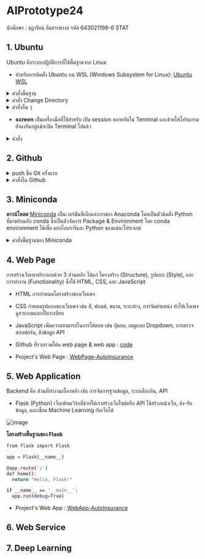 # AIPrototype24
นักศึกษา : ชฎารัตน์ อิ่มสารพางค์ รหัส 643021198-6 STAT

## 1. **Ubuntu**
Ubuntu คือระบบปฏิบัติการที่ใช้พื้นฐานจาก Linux 

- สำหรับการติดตั้ง Ubuntu บน WSL (Windows Subsystem for Linux): [Ubuntu WSL](https://ubuntu.com/desktop/wsl)

<details>
<summary>คำสั่งพื้นฐาน</summary>

```bash
sudo apt update                   # อัปเดตแหล่งข้อมูลแพ็คเกจ
sudo apt upgrade                  # อัปเกรดแพ็คเกจทั้งหมด
sudo apt install <package_name>   # ติดตั้ง package
sudo apt-get install <application>   # ติดตั้งแอปพลิเคชัน
mkdir <directory_name>            # สร้าง folder
rm <file_name>                    # ลบไฟล์หรืออื่นๆ
pwd                                # เราอยู่ที่ไหนในคอมพิวเตอร์ของเรา
ls                                 # เรียกดูไฟล์และโฟลเดอร์ที่เราอยู่
ls -l                              # ดูรายละเอียดในไฟล์และโฟลเดอร์
ls -ltr                            # เรียกดูไฟล์ เรียงตามเวลา เก่ามาใหม่
ls -ltrh                           # เรียกดูไฟล์ เรียงตามเวลา เก่ามาใหม่ แบบเข้าใจง่าย
man ls                             # เรียกดูคู่มือคำสั่ง ls (กด q เพื่อออก)
```
</details>

<details>
<summary>คำสั่ง Change Directory</summary>
  
```bash
cd <name>                        #เข้าไฟล์
cd ..                            # ออกไฟล์
cd  หรือ cd ~                     # กลับไป home
cat ~/<file_name>                # เปิดไฟล์เฉยๆ
mv newfile.x ./test_lv3/test_lv4/.                 # ย้ายไฟล์
mv ./test_lv3/test_lv4/newfile.x ./test_lv3/test_lv4/newfile.z   # เปลี่ยนชื่อไฟล์
cp ./test_lv3/test_lv4/newfile.z .                 # คัดลอกไฟล์

#ตัวอย่าง
chadarat@chachacharat:~/test/test_lv2/test_lv3/test_lv4$ cd ../../test2_lv3  #ออกเเล้วเข้า
chadarat@chachacharat:~/test/test_lv2/test2_lv3$                             #เข้ามาละ
```
</details>

<details>
<summary>คำสั่งอื่น ๆ</summary>
  
 ```bash
vi abc.txt                    # เปิดไฟล์ด้วย vi
Mode i                        # เข้าสู่โหมดพิมพ์หรือแก้ไขข้อความ
กด Esc :wq    ตามด้วย Enter    # ออกจาก vi พร้อมบันทึก
พิมพ์ :q!       ตามด้วย Enter   # ออกจาก vi โดยไม่บันทึก
```
</details>

- **screen** เป็นเครื่องมือที่ใช้สำหรับ เปิด session หลายอันใน Terminal และช่วยให้โปรแกรมยังคงรันอยู่แม้จะปิด Terminal ไปแล้ว
<details>
<summary>คำสั่ง</summary>
  
 ```bash
sudo apt install screen
screen -S <name_session>	   # สร้าง session ใหม่พร้อมตั้งชื่อ
Ctrl + A แล้วกด D            # ออกจาก screen โดยที่ยังทำงานอยู่
screen -ls	                 # แสดงรายการ session ที่กำลังทำงาน
screen -r	                   # กลับเข้าสู่ session ล่าสุดที่ยังทำงานอยู่
screen -r <name_session>     # กลับเข้าสู่ session ตามชื่อที่ระบุ
screen -d -r <name_session>  # บังคับเข้า session แม้จะมีการใช้งานอยู่ที่อื่น
exit	                       # ปิด session (หรือใช้ Ctrl + D)
screen -X -S <name_session> quit	# บังคับปิด session ที่ระบุ หรือ Ctrl + A แล้ว K (Kill Session)
```
</details>

## 2. **Github**
<details>
<summary>push ขึ้น Git ครั้งแรก</summary>
  
  ```bash
git remote add origin <URL ของ repo>       # เพิ่ม remote repository 
git branch -M main                         # เปลี่ยนชื่อ branch เป็น main (GitHub ใช้ main แทน master)
git push -u origin main                    # Push โค้ดขึ้น GitHub 
git config --global user.name "Your Name"  # ตั้งค่าชื่อของผู้ใช้ Git
git config --global user.email "your-email@example.com"  # ตั้งค่าอีเมลของผู้ใช้ Git
```
</details>

<details>
<summary>คำสั่งใน Github</summary>

  ```bash
git init                             # เริ่มต้น Git repository ใหม่ในโฟลเดอร์ปัจจุบัน
git status                           # แสดงสถานะของไฟล์ใน repository 
git branch                           # ตรวจสอบ branch ปัจจุบัน
git add .                            # เพิ่มไฟล์ทั้งหมดเข้า 
git commit -m "เพิ่มคำอธิบาย commit"    # บันทึกการเปลี่ยนแปลงใน Git
git log                              # แสดงประวัติ commit ล่าสุด
git rm <filename>                    # ลบไฟล์และ commit การลบ
git mv <old-name> <new-name>         # เปลี่ยนชื่อไฟล์และ commit การเปลี่ยนแปลง
git push --force                     # บังคับ push ทับของเดิม (ใช้ระวัง)
```
</details>

## 3. **Miniconda**

**ดาวน์โหลด** [Miniconda](https://docs.anaconda.com/miniconda/)
เป็นเวอร์ชันที่เล็กและเบาของ Anaconda โดยเป็นตัวติดตั้ง Python ที่มาพร้อมกับ conda ซึ่งเป็นตัวจัดการ Package & Environment
โดย conda environment ใช้เพื่อ แยกไลบรารีและ Python ของแต่ละโปรเจกต์
<details>
<summary>คำสั่งพื้นฐานของ Miniconda</summary>

  ```bash
conda --version                       # ตรวจสอบ version
conda create -n myenv python=3.9	    # สร้าง environment ใหม่ชื่อ myenv พร้อม Python 3.9
conda activate myenv	                # เปิดใช้งาน environment myenv
conda deactivate	                    # ออกจาก environment ปัจจุบัน
conda install numpy pandas	          # ติดตั้ง NumPy และ Pandas
conda list	                          # แสดงแพ็กเกจทั้งหมดที่ติดตั้ง
conda update conda	                  # อัปเดต conda เป็นเวอร์ชันล่าสุด
```
</details>

## 4. **Web Page**
การสร้างเว็บเพจประกอบด้วย 3 ส่วนหลัก ได้แก่ โครงสร้าง (Structure), รูปแบบ (Style), และการทำงาน (Functionality) ซึ่งใช้ HTML, CSS, และ JavaScript
- HTML
การกำหนดโครงสร้างของเว็บเพจ

- CSS
กำหนดรูปแบบของเว็บเพจ เช่น สี, ฟอนต์, ขนาด, ระยะห่าง, การจัดตำแหน่ง
ทำให้เว็บเพจดูสวยงามและเป็นระเบียบ

- JavaScript
เพิ่มความสามารถในการโต้ตอบ เช่น ปุ่มกด, เมนูแบบ Dropdown, การตรวจสอบฟอร์ม, ดึงข้อมูล API

- Github ที่รวบรวมโค้ด web page & web app : [code](https://github.com/BloodPS/WebPage-Auto-Insurance)
- Project's Web Page : [WebPage-AutoInsurance](https://bloodps.github.io/WebPage-Auto-Insurance/)

## 5. **Web Application**
Backend คือ ส่วนที่ทำงานเบื้องหลัง เช่น การจัดการฐานข้อมูล, ระบบล็อกอิน, API
- Flask (Python)  เว็บเฟรมเวิร์กที่ช่วยให้เราสร้างเว็บไซต์หรือ API ใช้สร้างหน้าเว็บ, ส่ง-รับข้อมูล, และเชื่อม Machine Learning กับเว็บได้

![image](https://github.com/user-attachments/assets/6a0e0ee6-3255-45ce-a486-b98281846e13)

**โครงสร้างพื้นฐานของ Flask**
  ```bash
from flask import Flask

app = Flask(__name__)

@app.route('/')
def home():
    return "Hello, Flask!"

if __name__ == '__main__':
    app.run(debug=True)
```
- Project's Web App : [WebApp-AutoInsurance](https://bloodps.github.io/WebPage-Auto-Insurance/WebPage.html)

## 6. **Web Service**


## 7. **Deep Learning**

